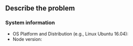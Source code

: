 ## Describe the problem

<!--Any other info / logs-->

### System information
- OS Platform and Distribution (e.g., Linux Ubuntu 16.04):
- Node version: 
